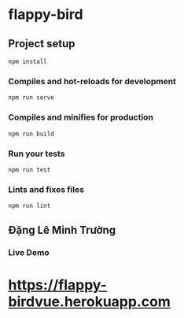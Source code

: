 # flappy-bird

## Project setup
```
npm install
```

### Compiles and hot-reloads for development
```
npm run serve
```

### Compiles and minifies for production
```
npm run build
```

### Run your tests
```
npm run test
```

### Lints and fixes files
```
npm run lint
```

## Đặng Lê Minh Trường

### Live Demo
# https://flappy-birdvue.herokuapp.com